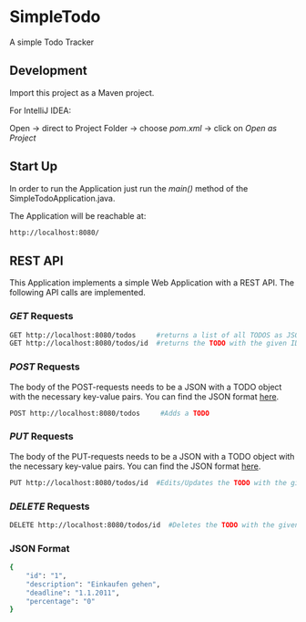 # SimpleTodo
A simple Todo Tracker

## Development

Import this project as a Maven project.

For IntelliJ IDEA:


Open -> direct to Project Folder -> choose *pom.xml* -> click on *Open as Project*


## Start Up

In order to run the Application just run the *main()* method of the SimpleTodoApplication.java.

The Application will be reachable at:

```bash
http://localhost:8080/
```

## REST API

This Application implements a simple Web Application with a REST API. The following API calls are implemented.

### *GET* Requests
```bash
GET http://localhost:8080/todos     #returns a list of all TODOS as JSON
GET http://localhost:8080/todos/id  #returns the TODO with the given ID
```

### *POST* Requests
The body of the POST-requests needs to be a JSON with a TODO object with the necessary key-value pairs.  You can find the JSON format [here](#json-format).
``` bash
POST http://localhost:8080/todos     #Adds a TODO
```

### *PUT* Requests
The body of the PUT-requests needs to be a JSON with a TODO object with the necessary key-value pairs. You can find the JSON format [here](#json-format).
```bash
PUT http://localhost:8080/todos/id  #Edits/Updates the TODO with the given ID
```
### *DELETE* Requests
```bash
DELETE http://localhost:8080/todos/id  #Deletes the TODO with the given ID
```

### JSON Format

```bash
{
    "id": "1",
    "description": "Einkaufen gehen",
    "deadline": "1.1.2011",
    "percentage": "0"
}
```
